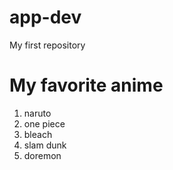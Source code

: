# app-dev
My first repository 
# My favorite anime
1. naruto
2. one piece
3. bleach
4. slam dunk
5. doremon

